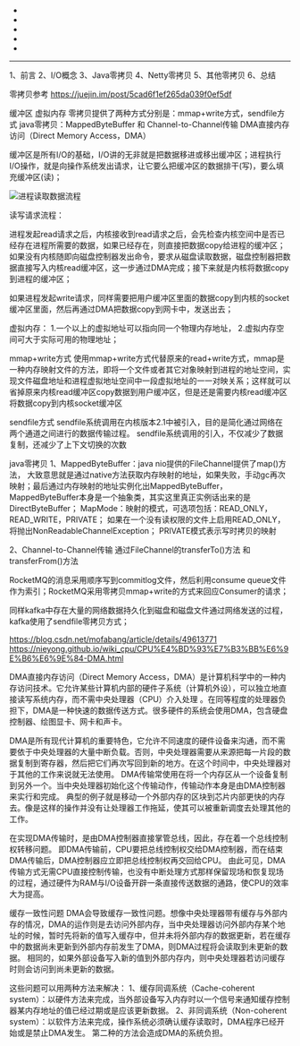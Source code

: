 - []()
- []()
- []()
- []()
- []()


-------------------------------------------------------------------------


1、前言
2、I/O概念
3、Java零拷贝
4、Netty零拷贝
5、其他零拷贝
6、总结



零拷贝参考
https://juejin.im/post/5cad6f1ef265da039f0ef5df



缓冲区
虚拟内存
零拷贝提供了两种方式分别是：mmap+write方式，sendfile方式
java零拷贝：MappedByteBuffer 和 Channel-to-Channel传输
DMA直接内存访问（Direct Memory Access，DMA）


缓冲区是所有I/O的基础，I/O讲的无非就是把数据移进或移出缓冲区；进程执行I/O操作，就是向操作系统发出请求，让它要么把缓冲区的数据排干(写)，要么填充缓冲区(读)；




![进程读取数据流程](../images/iobuffer.png "ReferencePicture")

读写请求流程：

进程发起read请求之后，内核接收到read请求之后，会先检查内核空间中是否已经存在进程所需要的数据，如果已经存在，则直接把数据copy给进程的缓冲区；如果没有内核随即向磁盘控制器发出命令，要求从磁盘读取数据，磁盘控制器把数据直接写入内核read缓冲区，这一步通过DMA完成；接下来就是内核将数据copy到进程的缓冲区；

如果进程发起write请求，同样需要把用户缓冲区里面的数据copy到内核的socket缓冲区里面，然后再通过DMA把数据copy到网卡中，发送出去；


虚拟内存：
1.一个以上的虚拟地址可以指向同一个物理内存地址，
2.虚拟内存空间可大于实际可用的物理地址；



mmap+write方式
使用mmap+write方式代替原来的read+write方式，mmap是一种内存映射文件的方法，即将一个文件或者其它对象映射到进程的地址空间，实现文件磁盘地址和进程虚拟地址空间中一段虚拟地址的一一对映关系；这样就可以省掉原来内核read缓冲区copy数据到用户缓冲区，但是还是需要内核read缓冲区将数据copy到内核socket缓冲区


sendfile方式
sendfile系统调用在内核版本2.1中被引入，目的是简化通过网络在两个通道之间进行的数据传输过程。
sendfile系统调用的引入，不仅减少了数据复制，还减少了上下文切换的次数


java零拷贝
1、MappedByteBuffer：java nio提供的FileChannel提供了map()方法，
大致意思就是通过native方法获取内存映射的地址，如果失败，手动gc再次映射；最后通过内存映射的地址实例化出MappedByteBuffer，MappedByteBuffer本身是一个抽象类，其实这里真正实例话出来的是DirectByteBuffer；
MapMode：映射的模式，可选项包括：READ_ONLY，READ_WRITE，PRIVATE；
如果在一个没有读权限的文件上启用READ_ONLY，将抛出NonReadableChannelException；
PRIVATE模式表示写时拷贝的映射

2、Channel-to-Channel传输
通过FileChannel的transferTo()方法 和 transferFrom()方法


RocketMQ的消息采用顺序写到commitlog文件，然后利用consume queue文件作为索引；RocketMQ采用零拷贝mmap+write的方式来回应Consumer的请求；

同样kafka中存在大量的网络数据持久化到磁盘和磁盘文件通过网络发送的过程，kafka使用了sendfile零拷贝方式；




https://blog.csdn.net/mofabang/article/details/49613771
https://nieyong.github.io/wiki_cpu/CPU%E4%BD%93%E7%B3%BB%E6%9E%B6%E6%9E%84-DMA.html

DMA直接内存访问（Direct Memory Access，DMA）是计算机科学中的一种内存访问技术。它允许某些计算机内部的硬件子系统（计算机外设），可以独立地直接读写系统内存，而不需中央处理器（CPU）介入处理 。在同等程度的处理器负担下，DMA是一种快速的数据传送方式。很多硬件的系统会使用DMA，包含硬盘控制器、绘图显卡、网卡和声卡。

DMA是所有现代计算机的重要特色，它允许不同速度的硬件设备来沟通，而不需要依于中央处理器的大量中断负载。否则，中央处理器需要从来源把每一片段的数据复制到寄存器，然后把它们再次写回到新的地方。在这个时间中，中央处理器对于其他的工作来说就无法使用。
DMA传输常使用在将一个内存区从一个设备复制到另外一个。当中央处理器初始化这个传输动作，传输动作本身是由DMA控制器来实行和完成。
典型的例子就是移动一个外部内存的区块到芯片内部更快的内存去。像是这样的操作并没有让处理器工作拖延，使其可以被重新调度去处理其他的工作。


在实现DMA传输时，是由DMA控制器直接掌管总线，因此，存在着一个总线控制权转移问题。
即DMA传输前，CPU要把总线控制权交给DMA控制器，而在结束DMA传输后，DMA控制器应立即把总线控制权再交回给CPU。
由此可见，DMA传输方式无需CPU直接控制传输，也没有中断处理方式那样保留现场和恢复现场的过程，通过硬件为RAM与I/O设备开辟一条直接传送数据的通路，使CPU的效率大为提高。



缓存一致性问题
DMA会导致缓存一致性问题。想像中央处理器带有缓存与外部内存的情况，DMA的运作则是去访问外部内存，当中央处理器访问外部内存某个地址的时候，暂时先将新的值写入缓存中，但并未将外部内存的数据更新，若在缓存中的数据尚未更新到外部内存前发生了DMA，则DMA过程将会读取到未更新的数据。
相同的，如果外部设备写入新的值到外部内存内，则中央处理器若访问缓存时则会访问到尚未更新的数据。

这些问题可以用两种方法来解决：
1、缓存同调系统（Cache-coherent system）：以硬件方法来完成，当外部设备写入内存时以一个信号来通知缓存控制器某内存地址的值已经过期或是应该更新数据。
2、非同调系统（Non-coherent system）：以软件方法来完成，操作系统必须确认缓存读取时，DMA程序已经开始或是禁止DMA发生。
第二种的方法会造成DMA的系统负担。

